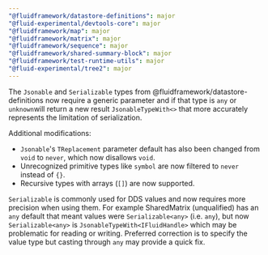 ```yaml
---
"@fluidframework/datastore-definitions": major
"@fluid-experimental/devtools-core": major
"@fluidframework/map": major
"@fluidframework/matrix": major
"@fluidframework/sequence": major
"@fluidframework/shared-summary-block": major
"@fluidframework/test-runtime-utils": major
"@fluid-experimental/tree2": major
---
```


The `Jsonable` and `Serializable` types from @fluidframework/datastore-definitions now require a generic parameter and
if that type is `any` or `unknown`will return a new result `JsonableTypeWith<>` that more accurately represents the
limitation of serialization.

Additional modifications:

-   `Jsonable`'s `TReplacement` parameter default has also been changed from `void` to `never`, which now disallows
    `void`.
-   Unrecognized primitive types like `symbol` are now filtered to `never` instead of `{}`.
-   Recursive types with arrays (`[]`) are now supported.

`Serializable` is commonly used for DDS values and now requires more precision when using them. For example SharedMatrix
(unqualified) has an `any` default that meant values were `Serializable<any>` (i.e. `any`), but now `Serializable<any>`
is `JsonableTypeWith<IFluidHandle>` which may be problematic for reading or writing. Preferred correction is to specify
the value type but casting through `any` may provide a quick fix.
